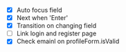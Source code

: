 - [x] Auto focus field
- [x] Next when 'Enter'
- [x] Transition on changing field
- [ ] Link login and register page
- [x] Check emainl on profileForm.isValid